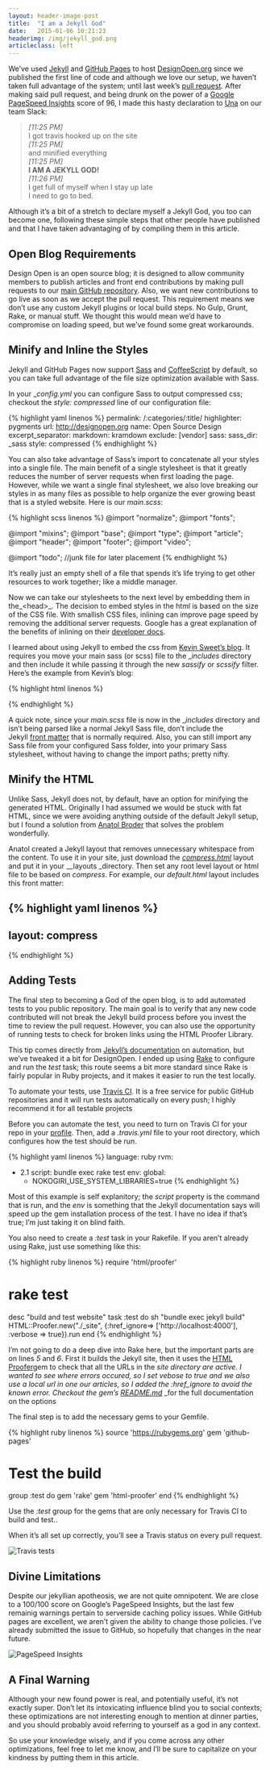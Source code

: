 ```yaml
---
layout: header-image-post
title:  "I am a Jekyll God"
date:   2015-01-06 10:21:23
headerimg: /img/jekyll_god.png
articleclass: left
---
```

We’ve used [Jekyll](http://jekyllrb.com/) and [GitHub Pages](https://pages.github.com/) to host [DesignOpen.org](http://designopen.org/) since we published the first line of code and although we love our setup, we haven’t taken full advantage of the system; until last week’s [pull request](https://github.com/DesignOpen/designopen.github.io/pull/157). After making said pull request, and being drunk on the power of a [Google PageSpeed Insights](https://developers.google.com/speed/pagespeed/insights/?url=designopen.org) score of 96, I made this hasty declaration to [Una](http://www.twitter.com/una) on our team Slack:

> *[11:25 PM]*  
> I got travis hooked up on the site  
> *[11:25 PM]*  
> and minified everything  
> *[11:25 PM]*  
> **I AM A JEKYLL GOD!**  
> *[11:26 PM]*  
> I get full of myself when I stay up late  
> I need to go to bed.  

Although it’s a bit of a stretch to declare myself a Jekyll God, you too can become one, following these simple steps that other people have published and that I have taken advantaging of by compiling them in this article.

## Open Blog Requirements

Design Open is an open source blog; it is designed to allow community members to publish articles and front end contributions by making pull requests to our [main GitHub repository](http://github.com/DesignOpen/designopen.github.io). Also, we want new contributions to go live as soon as we accept the pull request. This requirement means we don’t use any custom Jekyll plugins or local build steps. No Gulp, Grunt, Rake, or manual stuff. We thought this would mean we’d have to compromise on loading speed, but we’ve found some great workarounds.

## Minify and Inline the Styles

Jekyll and GitHub Pages now support [Sass](http://sass-lang.com/) and [CoffeeScript](http://coffeescript.com/) by default, so you can take full advantage of the file size optimization available with Sass.

In your __config.yml_ you can configure Sass to output compressed css; checkout the _style: compressed_ line of our configuration file:

{% highlight yaml linenos %}
permalink: /:categories/:title/
highlighter: pygments
url: http://designopen.org
name: Open Source Design
excerpt_separator: <!--more-->
markdown: kramdown
exclude: [vendor]
sass:
  sass_dir: _sass
  style: compressed
{% endhighlight %}

You can also take advantage of Sass’s import to concatenate all your styles into a single file. The main benefit of a single stylesheet is that it greatly reduces the number of server requests when first loading the page. However, while we want a single final stylesheet, we also love breaking our styles in as many files as possible to help organize the ever growing beast that is a styled website. Here is our _main.scss_:

{% highlight scss linenos %}
@import "normalize";
@import "fonts";

@import "mixins";
@import "base";
@import "type";
@import "article";
@import "header";
@import "footer";
@import "video";

@import "todo"; //junk file for later placement
{% endhighlight %}

It’s really just an empty shell of a file that spends it’s life trying to get other resources to work together; like a middle manager.

Now we can take our stylesheets to the next level by embedding them in the_&lt;head&gt;_. The decision to embed styles in the html is based on the size of the CSS file. With smallish CSS files, inlining can improve page speed by removing the additional server requests. Google has a great explanation of the benefits of inlining on their [developer docs](https://developers.google.com/speed/docs/insights/OptimizeCSSDelivery).

I learned about using Jekyll to embed the css from [Kevin Sweet’s blog](http://www.kevinsweet.com/inline-scss-jekyll-github-pages/). It requires you move your main sass (or scss) file to the __includes_ directory and then include it while passing it through the new _sassify_ or _scssify_ filter. Here’s the example from Kevin’s blog:

{% highlight html linenos %}
<head>
  <style type="text/css">
    {{"{% capture include_to_scssify " }}%}
      {{"{% include style.scss " }}%}
    {{"{% endcapture " }}%}
    {{ "{{ include_to_scssify | scssify " }}}}
  </style>
</head>
{% endhighlight %}

A quick note, since your _main.scss_ file is now in the __includes_ directory and isn’t being parsed like a normal Jekyll Sass file, don’t include the Jekyll [front matter](http://jekyllrb.com/docs/frontmatter/) that is normally required. Also, you can still import any Sass file from your configured Sass folder, into your primary Sass stylesheet, without having to change the import paths; pretty nifty.

## Minify the HTML

Unlike Sass, Jekyll does not, by default, have an option for minifying the generated HTML. Originally I had assumed we would be stuck with fat HTML, since we were avoiding anything outside of the default Jekyll setup, but I found a solution from [Anatol Broder](http://penibelst.de/) that solves the problem wonderfully.

Anatol created a Jekyll layout that removes unnecessary whitespace from the content. To use it in your site, just download the [_compress.html_](https://github.com/penibelst/jekyll-compress-html/releases/tag/v1.1.1) layout and put it in your __layouts _directory. Then set any root level layout or html file to be based on _compress_. For example, our _default.html_ layout includes this front matter:

{% highlight yaml linenos %}
---
layout: compress
---
{% endhighlight %}

## Adding Tests

The final step to becoming a God of the open blog, is to add automated tests to you public repository. The main goal is to verify that any new code contributed will not break the Jekyll build process before you invest the time to review the pull request. However, you can also use the opportunity of running tests to check for broken links using the HTML Proofer Library.

This tip comes directly from [Jekyll’s documentation](http://jekyllrb.com/docs/continuous-integration/) on automation, but we’ve tweaked it a bit for DesignOpen. I ended up using [Rake](https://github.com/ruby/rake) to configure and run the _test_ task; this route seems a bit more standard since Rake is fairly popular in Ruby projects, and it makes it easier to run the test locally.

To automate your tests, use [Travis CI](https://travis-ci.org/). It is a free service for public GitHub repositories and it will run tests automatically on every push; I highly recommend it for all testable projects

Before you can automate the test, you need to turn on Travis CI for your repo in your [profile](https://travis-ci.org/profile/). Then, add a _.travis.yml_ file to your root directory, which configures how the test should be run.

{% highlight yaml linenos %}
language: ruby
rvm:
- 2.1
script: bundle exec rake test
env:
  global:
  - NOKOGIRI_USE_SYSTEM_LIBRARIES=true
{% endhighlight %}


Most of this example is self explanitory; the _script_ property is the command that is run, and the _env_ is something that the Jekyll documentation says will speed up the gem installation process of the test. I have no idea if that’s true; I’m just taking it on blind faith.

You also need to create a _:test_ task in your Rakefile. If you aren’t already using Rake, just use something like this:

{% highlight ruby linenos %}
require 'html/proofer'
# rake test
desc "build and test website"
task :test do
  sh "bundle exec jekyll build"
  HTML::Proofer.new("./_site", {:href_ignore=> ['http://localhost:4000'], :verbose => true}).run
end
{% endhighlight %}

I’m not going to do a deep dive into Rake here, but the important parts are on lines _5_ and _6_. First it builds the Jekyll site, then it uses the [HTML Proofer](https://github.com/gjtorikian/html-proofer)gem to check that all the URLs in the __site_ directory are active. I wanted to see where errors occured, so I set _vebose_ to _true_ and we also use a local url in one our articles, so I added the _:href_ignore_ to avoid the known error. Checkout the gem’s [_README.md_](https://github.com/gjtorikian/html-proofer/blob/master/README.md)_ _for the full documentation on the options

The final step is to add the necessary gems to your Gemfile.

{% highlight ruby linenos %}
source 'https://rubygems.org'
gem 'github-pages'

# Test the build
group :test do
  gem 'rake'
  gem 'html-proofer'
end
{% endhighlight %}

Use the _:test_ group for the gems that are only necessary for Travis CI to build and test..

When it’s all set up correctly, you’ll see a Travis status on every pull request.

![Travis tests](/img/travis_tests_passed.png)

## Divine Limitations

Despite our jekyllian apotheosis, we are not quite omnipotent. We are close to a 100/100 score on Google’s PageSpeed Insights, but the last few remainig warnings pertain to serverside caching policy issues. While GitHub pages are excellent, we aren’t given the ability to change those policies. I’ve already submitted the issue to GitHub, so hopefully that changes in the near future.

![PageSpeed Insights](/img/insights.png)

## A Final Warning

Although your new found power is real, and potentially useful, it’s not exactly super. Don’t let its intoxicating influence blind you to social contexts; these optimizations are not interesting enough to mention at dinner parties, and you should probably avoid referring to yourself as a god in any context.

So use your knowledge wisely, and if you come across any other optimizations, feel free to let me know, and I’ll be sure to capitalize on your kindness by putting them in this article.
